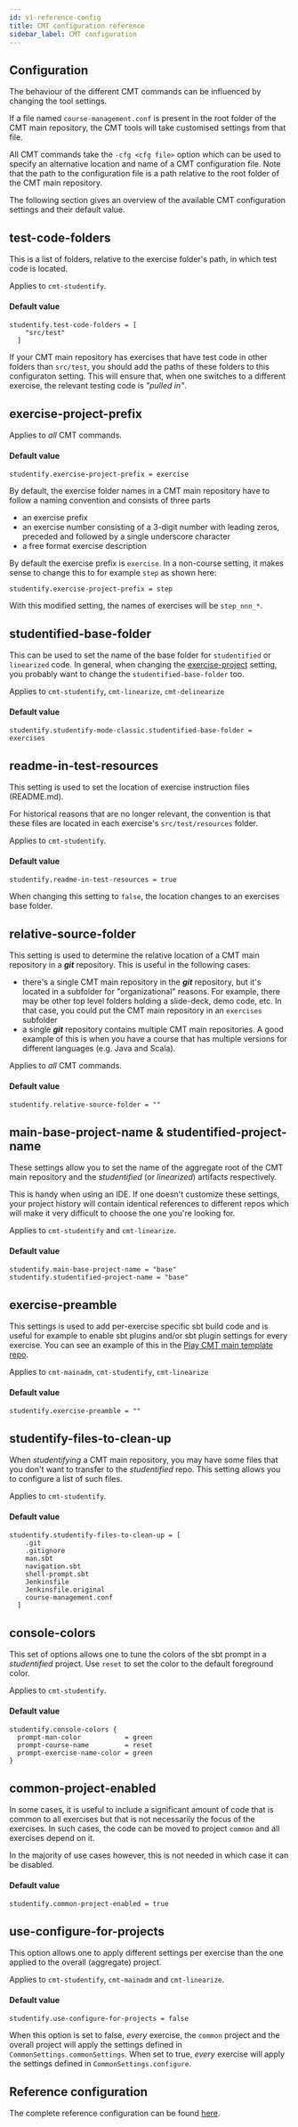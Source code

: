 ```yaml
---
id: v1-reference-config
title: CMT configuration reference
sidebar_label: CMT configuration
---
```


## Configuration

The behaviour of the different CMT commands can be influenced by changing
the tool settings.

If a file named `course-management.conf`  is present in the root folder of
the CMT main repository, the CMT tools will take customised settings from
that file.

All CMT commands take the `-cfg <cfg file>` option which can be used
to specify an alternative location and name of a CMT configuration file.
Note that the path to the configuration file is a path relative to the root
folder of the CMT main repository.

The following section gives an overview of the available CMT configuration
settings and their default value.

## test-code-folders

This is a list of folders, relative to the exercise folder's path, in which
test code is located.

Applies to `cmt-studentify`.

#### Default value

```
studentify.test-code-folders = [
    "src/test"
  ]
```

If your CMT main repository has exercises that have test code in other folders
than `src/test`, you should add the paths of these folders to this configuraton
setting. This will ensure that, when one switches to a different exercise, the
relevant testing code is _"pulled in"_.

## exercise-project-prefix

Applies to _all_ CMT commands.

#### Default value

```
studentify.exercise-project-prefix = exercise
```

By default, the exercise folder names in a CMT main repository have to follow
a naming convention and consists of three parts

- an exercise prefix
- an exercise number consisting of a 3-digit number with leading zeros,
  preceded and followed by a single underscore character
- a free format exercise description

By default the exercise prefix is `exercise`. In a non-course setting, it makes
sense to change this to for example `step` as shown here:

```
studentify.exercise-project-prefix = step
```

With this modified setting, the names of exercises will be `step_nnn_*`.

## studentified-base-folder

This can be used to set the name of the base folder for `studentified` or
`linearized` code. In general, when changing the [exercise-project](v1-reference-config.md#exercise-project-prefix)
setting, you probably want to change the `studentified-base-folder` too.

Applies to `cmt-studentify`, `cmt-linearize`, `cmt-delinearize` 

#### Default value

```
studentify.studentify-mode-classic.studentified-base-folder = exercises
```

## readme-in-test-resources

This setting is used to set the location of exercise instruction files
(README.md).

For historical reasons that are no longer relevant, the convention is
that these files are located in each exercise's `src/test/resources` folder.

Applies to `cmt-studentify`.

#### Default value

```
studentify.readme-in-test-resources = true
```

When changing this setting to `false`, the location changes to an
exercises base folder.

## relative-source-folder

This setting is used to determine the relative location of a CMT main
repository in a **_git_** repository. This is useful in the following cases:

- there's a single CMT main repository in the **_git_** repository, but it's
  located in a subfolder for "organizational" reasons. For example, there
  may be other top level folders holding a slide-deck, demo code, etc.
  In that case, you could put the CMT main repository in an `exercises`
  subfolder
- a single **_git_** repository contains multiple CMT main repositories. A
  good example of this is when you have a course that has multiple versions
  for different languages (e.g. Java and Scala).

Applies to _all_ CMT commands.

#### Default value

```
studentify.relative-source-folder = ""
```

## main-base-project-name & studentified-project-name

These settings allow you to set the name of the aggregate root of the CMT
main repository and the _studentified_ (or _linearized_) artifacts
respectively.

This is handy when using an IDE. If one doesn't customize these settings,
your project history will contain identical references to different repos
which will make it very difficult to choose the one you're looking for.

Applies to `cmt-studentify` and `cmt-linearize`.

#### Default value

```
studentify.main-base-project-name = "base"
studentify.studentified-project-name = "base"
```

## exercise-preamble

This settings is used to add per-exercise specific sbt build code and
is useful for example to enable sbt plugins and/or sbt plugin settings
for every exercise. You can see an example of this in the [Play CMT main
template repo](https://github.com/lunatech-labs/course-management-tools/blob/3a8ca61fff34fe5f1a7daed81f96c9b95c167f0c/course-templates/play-cmt-template-no-common/course-management.conf#L19).

Applies to `cmt-mainadm`, `cmt-studentify`, `cmt-linearize`

#### Default value

```
studentify.exercise-preamble = ""
```

## studentify-files-to-clean-up

When _studentifying_ a CMT main repository, you may have some files that you
don't want to transfer to the _studentified_ repo. This setting allows you to
configure a list of such files.

Applies to `cmt-studentify`.

#### Default value

```
studentify.studentify-files-to-clean-up = [
    .git
    .gitignore
    man.sbt
    navigation.sbt
    shell-prompt.sbt
    Jenkinsfile
    Jenkinsfile.original
    course-management.conf
  ]
``` 

## console-colors

This set of options allows one to tune the colors of the sbt prompt in
a _studentified_ project. Use `reset` to set the color to the default
foreground color.

Applies to `cmt-studentify`.

#### Default value 

```
studentify.console-colors {
  prompt-man-color           = green
  prompt-course-name         = reset
  prompt-exercise-name-color = green
}
```

## common-project-enabled

In some cases, it is useful to include a significant amount of code that
is common to all exercises but that is not necessarily the focus of the
exercises. In such cases, the code can be moved to project `common` and
all exercises depend on it.

In the majority of use cases however, this is not needed in which case it
can be disabled.

#### Default value

```
studentify.common-project-enabled = true
```

## use-configure-for-projects

This option allows one to apply different settings per exercise than the one
applied to the overall (aggregate) project.

Applies to `cmt-studentify`, `cmt-mainadm` and `cmt-linearize`.

#### Default value

```
studentify.use-configure-for-projects = false
```

When this option is set to false, _every_ exercise, the `common` project and
the overall project will apply the settings defined in
`CommonSettings.commonSettings`. When set to true, _every_ exercise will
apply the settings defined in `CommonSettings.configure`. 

## Reference configuration

The complete reference configuration can be found [here](https://github.com/lunatech-labs/course-management-tools/blob/main/core/src/main/resources/reference.conf).
